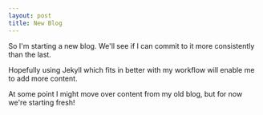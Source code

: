 ```yaml
---
layout: post
title: New Blog
---
```


So I'm starting a new blog. We'll see if I can commit to it more consistently than the last.

Hopefully using Jekyll which fits in better with my workflow will enable me to add more content.

At some point I might move over content from my old blog, but for now we're starting fresh!
